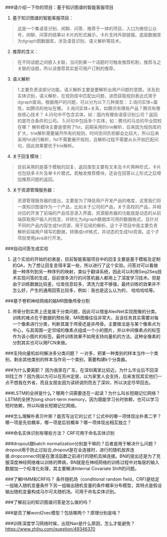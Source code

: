 ﻿###请介绍一下你的项目：基于知识图谱的智能客服项目

 1. 基于知识图谱的智能客服项目：
>这是一个集语音识别、闲聊、问答、推荐于一体的项目，入口为微信公众号，闲聊、问答的结果以卡片的形式展示，卡片支持外部链接。底层数据库为dgraph图数据库，涉及语音识别、语义解析等技术。

 2. 推荐的含义：
>在不同话题之间嵌入关联，当问到某一个话题时可触发推荐机制，推荐与之关联的话题，所以该推荐其实是可用户订制的推荐。

 3. 语义解析
>1.主要负责该部分功能，语义解析主要是要解析出用户问题的意图，涉及到实体识别，语义解析，在规则库中匹配出问题，进而获取规则表达式用于dgraph查询。根据用户的问题，可以分为以下几种类型：
2.询问实体+属性，如腾讯的地址在哪。
3.询问实体+关系，如腾讯有哪些产品？腾讯有哪些核心技术？
4.问句中不包含实体，如：国内有哪些语音识别公司？返回的是符合条件的公司。
5.问句中包括多个实体，如：腾讯的马总的毕业院校在哪？
解析模块主要是使用了fst，前期采用的trie解析，后来因为规则库的扩大，trie解析需要展开所有的规则，时间空间负担都会比较大，所以后来采用fst进行解析，fst不需要展开规则，且解析过程不需要从头开始匹配问句，因此效果要优于trie解析。

 4. 关于回复模块：
 >目前采用的是基于模板的回复，返回类型主要有文本及卡片两种形式，卡片也包括多卡片及单卡片模式。若触发推荐模块，还会在回答以上形式之后增加推荐问题的返回。

 5. 关于资源管理服务器：
 >资源管理服务器的提出，主要是为了降低用户开发产品的难度，这里我们将一类知识图谱作为一个产品，比如关于公司的产品，关于高校的产品，并相对应的开发了前端的产品信息录入界面，资源服务器的功能就是动态的从前端获取用户输入的信息，并转化为dgraph数据库可用的数据格式，且针对不同的产品内容生成fst资源，用于后续的解析。这个子项目中我主要负责解析前端用户填写的数据，转换成rdf格式，并动态的生成fst资源。这个子项目使用java进行开发。

###自动问答生成实验

 1. 这个实验的开始的初衷是，目前智能客服项目中的回复主要是基于模板及定制的QA，为了想让回复变得丰富一些，所以进行了这个实验。问答对可以看做是一种序列到另一种序列的映射，类似于翻译系统，因此可以利用Seq2Seq技术实现问答的生成，目前很多流行的问答机器人都用上了深度学习技术。但是由于训练数据比较差，垃圾信息较多，清洗力度不够强，最终训练的效果并不怎么好，产生的通用回答比较多，例如：我也是这么认为的， 哈哈哈哈等。

###基于卷积神经网络的脑MR图像颅骨分割

 1. 颅骨分割实质上还是属于分类问题，因此可以借鉴AlexNet实现图像的分类。训练的难点在于数据的预处理，MR图像往往非常大，且该任务其实需要对每一个像素进行分类，判断其属于颅骨还是非颅骨。主要做法是与某个像素点为中心，与其周围一定邻域的像素点组成一个小的图片，并以中间像素点的标签作为该小图片的标签。最终训练效果不如用支持向量机的方法。这种全像素的分割其实也可以用FCN来做。

###支持向量机如何解决多分类问题？
一对多，把某一种类别的样本当作一个类别，剩余其他类别的样本当作另一个类别，需要构建k个分类器。


###为什么要离职？
因为我家在广东，在深圳离家比较近。为什么毕业后不回深圳找工作？因为我以为可以在苏州定居，以为家里人会支持，后来发现其实他们一点不想我在外省，而且女朋友因为读研调剂而去了深圳，所以决定尽早回去。

###LSTM的全拼是什么？哪两个词需要连在一起读？为什么叫长短期记忆网络？
LSTM的全拼为long short-term memory，因为既能学习长时依赖，也可以学习短时依赖，所以叫做长短期记忆网络。

###怎么理解朴素贝叶斯？能否写出它的公式？公式中的哪一项体现出朴素二字？哪一项是先验概率，哪一项是后验概率？哪一项体现出相互独立？


###命名实体识别有哪些方法？
CRF可用于命名实体识别

###dropout跟batch normalization分别是干嘛的？后者是用于解决什么问题？
dropout用于防止过拟合,dropout是在全连接时，进行的随机放弃连接.dropconnect则是在激活函数之前进行的随机去掉连接。BN的提出还是为了克服深度神经网络难以训练的弊病，BN就是在神经网络的训练过程中对每层的输入数据加一个标准化处理，其主要解决Internal Covariate Shift的问题。

###了解HMM和CRF吗？
条件随机场（conditional random field，CRF)是给定一组输入随机变量条件下另一组输出随机变量的条件概率分布模型，其特点是假设输出随机变量构成马尔可夫随机场。可用于命名实体识别。

###了解前沿的知识图谱问答是怎么做的吗？

###是否了解word2vec模型？包括哪两个？原理分别是啥？


###训练深度学习网络时候，出现Nan是什么原因，怎么才能避免？
https://www.zhihu.com/question/49346370
